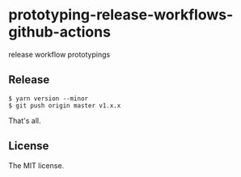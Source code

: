 # prototyping-release-workflows-github-actions

release workflow prototypings

## Release

```console
$ yarn version --minor
$ git push origin master v1.x.x
```

That's all.

## License

The MIT license.
